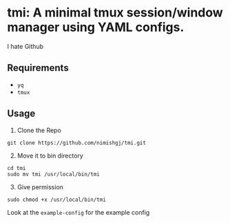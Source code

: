 # tmi: A minimal tmux session/window manager using YAML configs.

I hate Github

## Requirements
- `yq`
- `tmux`

## Usage

1. Clone the Repo
```shell
git clone https://github.com/nimishgj/tmi.git
```

2. Move it to bin directory
```shell
cd tmi
sudo mv tmi /usr/local/bin/tmi
```

3. Give permission
```shell
sudo chmod +x /usr/local/bin/tmi
```

Look at the `example-config` for the example config


